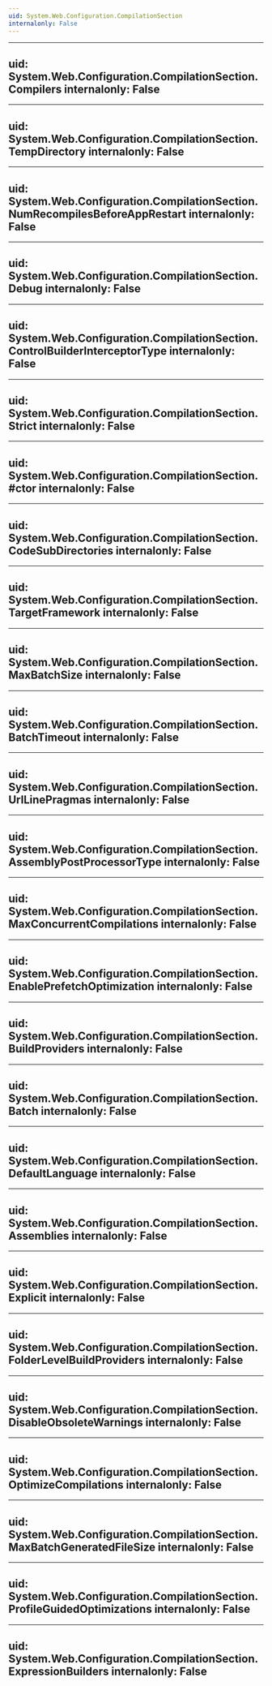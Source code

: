```yaml
---
uid: System.Web.Configuration.CompilationSection
internalonly: False
---
```


---
uid: System.Web.Configuration.CompilationSection.Compilers
internalonly: False
---

---
uid: System.Web.Configuration.CompilationSection.TempDirectory
internalonly: False
---

---
uid: System.Web.Configuration.CompilationSection.NumRecompilesBeforeAppRestart
internalonly: False
---

---
uid: System.Web.Configuration.CompilationSection.Debug
internalonly: False
---

---
uid: System.Web.Configuration.CompilationSection.ControlBuilderInterceptorType
internalonly: False
---

---
uid: System.Web.Configuration.CompilationSection.Strict
internalonly: False
---

---
uid: System.Web.Configuration.CompilationSection.#ctor
internalonly: False
---

---
uid: System.Web.Configuration.CompilationSection.CodeSubDirectories
internalonly: False
---

---
uid: System.Web.Configuration.CompilationSection.TargetFramework
internalonly: False
---

---
uid: System.Web.Configuration.CompilationSection.MaxBatchSize
internalonly: False
---

---
uid: System.Web.Configuration.CompilationSection.BatchTimeout
internalonly: False
---

---
uid: System.Web.Configuration.CompilationSection.UrlLinePragmas
internalonly: False
---

---
uid: System.Web.Configuration.CompilationSection.AssemblyPostProcessorType
internalonly: False
---

---
uid: System.Web.Configuration.CompilationSection.MaxConcurrentCompilations
internalonly: False
---

---
uid: System.Web.Configuration.CompilationSection.EnablePrefetchOptimization
internalonly: False
---

---
uid: System.Web.Configuration.CompilationSection.BuildProviders
internalonly: False
---

---
uid: System.Web.Configuration.CompilationSection.Batch
internalonly: False
---

---
uid: System.Web.Configuration.CompilationSection.DefaultLanguage
internalonly: False
---

---
uid: System.Web.Configuration.CompilationSection.Assemblies
internalonly: False
---

---
uid: System.Web.Configuration.CompilationSection.Explicit
internalonly: False
---

---
uid: System.Web.Configuration.CompilationSection.FolderLevelBuildProviders
internalonly: False
---

---
uid: System.Web.Configuration.CompilationSection.DisableObsoleteWarnings
internalonly: False
---

---
uid: System.Web.Configuration.CompilationSection.OptimizeCompilations
internalonly: False
---

---
uid: System.Web.Configuration.CompilationSection.MaxBatchGeneratedFileSize
internalonly: False
---

---
uid: System.Web.Configuration.CompilationSection.ProfileGuidedOptimizations
internalonly: False
---

---
uid: System.Web.Configuration.CompilationSection.ExpressionBuilders
internalonly: False
---
